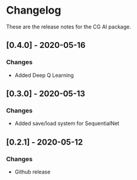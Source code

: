 # Changelog
These are the release notes for the CG AI package.

## [0.4.0] - 2020-05-16
### Changes
- Added Deep Q Learning

## [0.3.0] - 2020-05-13
### Changes
- Added save/load system for SequentialNet

## [0.2.1] - 2020-05-12
### Changes
- Github release